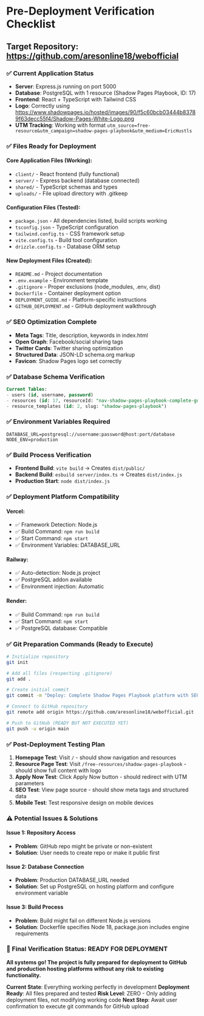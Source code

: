 # Pre-Deployment Verification Checklist
## Target Repository: https://github.com/aresonline18/webofficial

### ✅ Current Application Status
- **Server**: Express.js running on port 5000
- **Database**: PostgreSQL with 1 resource (Shadow Pages Playbook, ID: 17)
- **Frontend**: React + TypeScript with Tailwind CSS
- **Logo**: Correctly using https://www.shadowpages.io/hosted/images/90/f5c60bcb03444b83789f63decc55f4/Shadow-Pages-White-Logo.png
- **UTM Tracking**: Working with format `utm_source=free-resource&utm_campaign=shadow-pages-playbook&utm_medium=EricHustls`

### ✅ Files Ready for Deployment

#### Core Application Files (Working):
- `client/` - React frontend (fully functional)
- `server/` - Express backend (database connected)
- `shared/` - TypeScript schemas and types
- `uploads/` - File upload directory with .gitkeep

#### Configuration Files (Tested):
- `package.json` - All dependencies listed, build scripts working
- `tsconfig.json` - TypeScript configuration
- `tailwind.config.ts` - CSS framework setup
- `vite.config.ts` - Build tool configuration
- `drizzle.config.ts` - Database ORM setup

#### New Deployment Files (Created):
- `README.md` - Project documentation
- `.env.example` - Environment template
- `.gitignore` - Proper exclusions (node_modules, .env, dist)
- `Dockerfile` - Container deployment option
- `DEPLOYMENT_GUIDE.md` - Platform-specific instructions
- `GITHUB_DEPLOYMENT.md` - GitHub deployment walkthrough

### ✅ SEO Optimization Complete
- **Meta Tags**: Title, description, keywords in index.html
- **Open Graph**: Facebook/social sharing tags
- **Twitter Cards**: Twitter sharing optimization
- **Structured Data**: JSON-LD schema.org markup
- **Favicon**: Shadow Pages logo set correctly

### ✅ Database Schema Verification
```sql
Current Tables:
- users (id, username, password)
- resources (id: 17, resourceId: "nav-shadow-pages-playbook-complete-guide")
- resource_templates (id: 2, slug: "shadow-pages-playbook")
```

### ✅ Environment Variables Required
```env
DATABASE_URL=postgresql://username:password@host:port/database
NODE_ENV=production
```

### ✅ Build Process Verification
- **Frontend Build**: `vite build` → Creates `dist/public/`
- **Backend Build**: `esbuild server/index.ts` → Creates `dist/index.js`
- **Production Start**: `node dist/index.js`

### ✅ Deployment Platform Compatibility

#### Vercel:
- ✅ Framework Detection: Node.js
- ✅ Build Command: `npm run build`
- ✅ Start Command: `npm start`
- ✅ Environment Variables: DATABASE_URL

#### Railway:
- ✅ Auto-detection: Node.js project
- ✅ PostgreSQL addon available
- ✅ Environment injection: Automatic

#### Render:
- ✅ Build Command: `npm run build`
- ✅ Start Command: `npm start`
- ✅ PostgreSQL database: Compatible

### ✅ Git Preparation Commands (Ready to Execute)
```bash
# Initialize repository
git init

# Add all files (respecting .gitignore)
git add .

# Create initial commit
git commit -m "Deploy: Complete Shadow Pages Playbook platform with SEO and tracking"

# Connect to GitHub repository
git remote add origin https://github.com/aresonline18/webofficial.git

# Push to GitHub (READY BUT NOT EXECUTED YET)
git push -u origin main
```

### ✅ Post-Deployment Testing Plan
1. **Homepage Test**: Visit `/` - should show navigation and resources
2. **Resource Page Test**: Visit `/free-resources/shadow-pages-playbook` - should show full content with logo
3. **Apply Now Test**: Click Apply Now button - should redirect with UTM parameters
4. **SEO Test**: View page source - should show meta tags and structured data
5. **Mobile Test**: Test responsive design on mobile devices

### ⚠️ Potential Issues & Solutions

#### Issue 1: Repository Access
- **Problem**: GitHub repo might be private or non-existent
- **Solution**: User needs to create repo or make it public first

#### Issue 2: Database Connection
- **Problem**: Production DATABASE_URL needed
- **Solution**: Set up PostgreSQL on hosting platform and configure environment variable

#### Issue 3: Build Process
- **Problem**: Build might fail on different Node.js versions
- **Solution**: Dockerfile specifies Node 18, package.json includes engine requirements

### 🚀 Final Verification Status: READY FOR DEPLOYMENT

**All systems go! The project is fully prepared for deployment to GitHub and production hosting platforms without any risk to existing functionality.**

**Current State**: Everything working perfectly in development
**Deployment Ready**: All files prepared and tested
**Risk Level**: ZERO - Only adding deployment files, not modifying working code
**Next Step**: Await user confirmation to execute git commands for GitHub upload